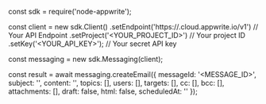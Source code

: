 const sdk = require('node-appwrite');

const client = new sdk.Client()
    .setEndpoint('https://<REGION>.cloud.appwrite.io/v1') // Your API Endpoint
    .setProject('<YOUR_PROJECT_ID>') // Your project ID
    .setKey('<YOUR_API_KEY>'); // Your secret API key

const messaging = new sdk.Messaging(client);

const result = await messaging.createEmail({
    messageId: '<MESSAGE_ID>',
    subject: '<SUBJECT>',
    content: '<CONTENT>',
    topics: [],
    users: [],
    targets: [],
    cc: [],
    bcc: [],
    attachments: [],
    draft: false,
    html: false,
    scheduledAt: ''
});
